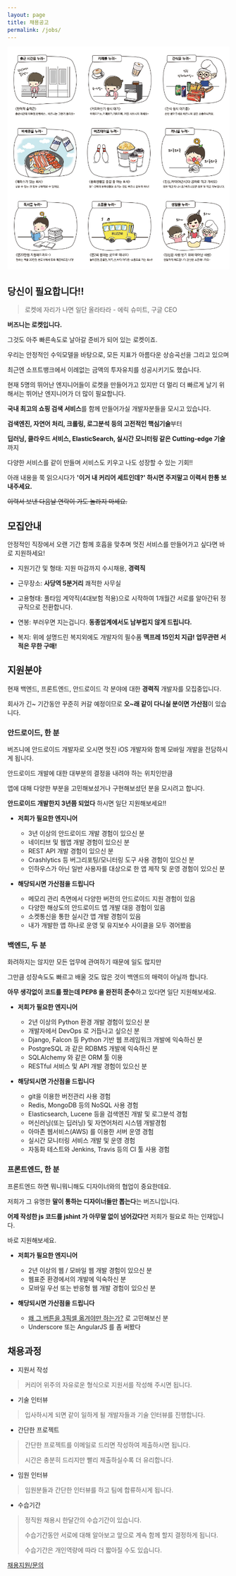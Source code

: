 ```yaml
---
layout: page
title: 채용공고
permalink: /jobs/
---
```


<img src="/images/jobs.jpg"/>


## 당신이 필요합니다!!

> 로켓에 자리가 나면 일단 올라타라 - 에릭 슈미트, 구글 CEO

**버즈니는 로켓입니다.**

그것도 아주 빠른속도로 날아갈 준비가 되어 있는 로켓이죠.

우리는 안정적인 수익모델을 바탕으로, 모든 지표가 아름다운 상승곡선을 그리고 있으며

최근엔 소프트뱅크에서 이례없는 금액의 투자유치를 성공시키기도 했습니다.

현재 5명의 뛰어난 엔지니어들이 로켓을 만들어가고 있지만
더 멀리 더 빠르게 날기 위해서는 뛰어난 엔지니어가 더 많이 필요합니다.

**국내 최고의 쇼핑 검색 서비스**를 함께 만들어가실 개발자분들을 모시고 있습니다.

**검색엔진, 자연어 처리, 크롤링, 로그분석 등의 고전적인 핵심기술**부터

**딥러닝, 클라우드 서비스, ElasticSearch, 실시간 모니터링 같은 Cutting-edge 기술**까지

다양한 서비스를 같이 만들며 서비스도 키우고 나도 성장할 수 있는 기회!!

아래 내용을 쭉 읽으시다가 **'이거 내 커리어 세트인데?' 하시면 주저말고 이력서 한통 보내주세요.**

<strike>이력서 보낸 다음날 연락이 가도 놀라지 마세요.</strike>

## 모집안내

안정적인 직장에서 오랜 기간 함께 호흡을 맞추며 멋진 서비스를 만들어가고 싶다면 바로 지원하세요!

* 지원기간 및 형태: 지원 마감까지 수시채용, **경력직**

* 근무장소: **사당역 5분거리** 쾌적한 사무실

* 고용형태: 풀타임 계약직(4대보험 적용)으로 시작하여 1개월간 서로를 알아간뒤 정규직으로 전환합니다.

* 연봉: 부러우면 지는겁니다. **동종업계에서도 남부럽지 않게 드립니다.**

* 복지: 위에 설명드린 복지외에도 개발자의 필수품 **맥프레 15인치 지급! 업무관련 서적은 무한 구매!**

## 지원분야

현재 백엔드, 프론트엔드, 안드로이드 각 분야에 대한 **경력직** 개발자를 모집중입니다.

회사가 긴~ 기간동안 꾸준히 커갈 예정이므로 **오~래 같이 다니실 분이면 가산점**이 있습니다.

### 안드로이드, 한 분

버즈니에 안드로이드 개발자로 오시면 멋진 iOS 개발자와 함께 모바일 개발을 전담하시게 됩니다.

안드로이드 개발에 대한 대부분의 결정을 내려야 하는 위치인만큼 

앱에 대해 다양한 부분을 고민해보셨거나 구현해보셨던 분을 모시려고 합니다.

**안드로이드 개발한지 3년쯤 되었다** 하시면 일단 지원해보세요!!

* **저희가 필요한 엔지니어**
    - 3년 이상의 안드로이드 개발 경험이 있으신 분
    - 네이티브 및 웹앱 개발 경험이 있으신 분
    - REST API 개발 경험이 있으신 분
    - Crashlytics 등 버그리포팅/모니터링 도구 사용 경험이 있으신 분
    - 인하우스가 아닌 일반 사용자를 대상으로 한 앱 제작 및 운영 경험이 있으신 분

* **해당되시면 가산점을 드립니다**
    - 메모리 관리 측면에서 다양한 버전의 안드로이드 지원 경험이 있음
    - 다양한 해상도의 안드로이드 앱 개발 대응 경험이 있음
    - 소켓통신을 통한 실시간 앱 개발 경험이 있음 
    - 내가 개발한 앱 하나로  운영 및 유지보수 사이클을 모두 겪어봤음

### 백엔드, 두 분

화려하지는 않지만 모든 업무에 관여하기 때문에 일도 많지만

그만큼 성장속도도 빠르고 배울 것도 많은 것이 백엔드의 매력이 아닐까 합니다.

**아무 생각없이 코드를 짰는데 PEP8 을 완전히 준수**하고 있다면 일단 지원해보세요.

* **저희가 필요한 엔지니어**
    - 2년 이상의 Python 환경 개발 경험이 있으신 분
    - 개발자에서 DevOps 로 거듭나고 싶으신 분
    - Django, Falcon 등 Python 기반 웹 프레임워크 개발에 익숙하신 분
    - PostgreSQL 과 같은 RDBMS 개발에 익숙하신 분
    - SQLAlchemy 와 같은 ORM 툴 이용
    - RESTful 서비스 및 API 개발 경험이 있으신 분

* **해당되시면 가산점을 드립니다**
    - git을 이용한 버전관리 사용 경험
    - Redis, MongoDB 등의 NoSQL 사용 경험
    - Elasticsearch, Lucene 등을 검색엔진 개발 및 로그분석 경험
    - 머신러닝(또는 딥러닝) 및 자연어처리 시스템 개발경험
    - 아마존 웹서비스(AWS) 를 이용한 서버 운영 경험
    - 실시간 모니터링 서비스 개발 및 운영 경험
    - 자동화 테스트와 Jenkins, Travis 등의 CI 툴 사용 경험

### 프론트엔드, 한 분 

프론트엔드 하면 뭐니뭐니해도 디자이너와의 협업이 중요한데요.

저희가 그 유명한 **말이 통하는 디자이너들만 뽑는다**는 버즈니입니다. 

**어제 작성한 js 코드를 jshint 가 아무말 없이 넘어갔다**면 저희가 필요로 하는 인재입니다.

바로 지원해보세요.

* **저희가 필요한 엔지니어**
    - 2년 이상의 웹 / 모바일 웹 개발 경험이 있으신 분
    - 웹표준 환경에서의 개발에 익숙하신 분
    - 모바일 우선 또는 반응형 웹 개발 경험이 있으신 분

* **해당되시면 가산점을 드립니다**
    - [왜 그 버튼을 3픽셀 옮겨야만 하는가?](http://ppss.kr/archives/21322) 로 고민해보신 분 
    - Underscore 또는 AngularJS 를 좀 써봤다


## 채용과정

* 지원서 작성

> 커리어 위주의 자유로운 형식으로 지원서를 작성해 주시면 됩니다.

* 기술 인터뷰

> 입사하시게 되면 같이 일하게 될 개발자들과 기술 인터뷰를 진행합니다.

* 간단한 프로젝트

> 간단한 프로젝트를 이메일로 드리면 작성하여 제출하시면 됩니다. 
>
> 시간은 충분히 드리지만 빨리 제출하실수록 더 유리합니다.

* 임원 인터뷰

> 임원분들과 간단한 인터뷰를 하고 팀에 합류하시게 됩니다.

* 수습기간

> 정직원 채용시 한달간의 수습기간이 있습니다.
>
> 수습기간동안 서로에 대해 알아보고 앞으로 계속 함께 할지 결정하게 됩니다.
>
> 수습기간은 개인역량에 따라 더 짧아질 수도 있습니다.

<div class="post-footer">
    <div class="container">
        <div class="back-btn">
            <a href="mailto:recruit@buzzni.com">채용지원/문의</a>
        </div>
    </div>
</div>
